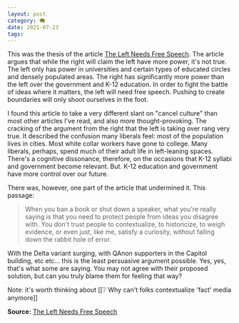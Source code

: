 ```yaml
---
layout: post
category: 🗨️
date: 2021-07-23
tags:
---
```


This was the thesis of the article [The Left Needs Free Speech](https://www.dissentmagazine.org/article/the-left-needs-free-speech). The article argues that while the right will claim the left have more power, it's not true. The left only has power in universities and certain types of educated circles and densely populated areas. The right has significantly more power than the left over the government and K-12 education. In order to fight the battle of ideas where it matters, the left will need free speech. Pushing to create boundaries will only shoot ourselves in the foot.

I found this article to take a very different slant on "cancel culture" than most other articles I've read, and also more thought-provoking. The cracking of the argument from the right that the left is taking over rang very true. It described the confusion many liberals feel: most of the population lives in cities. Most white collar workers have gone to college. Many liberals, perhaps, spend much of their adult life in left-leaning spaces. There's a cognitive dissonance, therefore, on the occasions that K-12 syllabi and government become relevant. But. K-12 education and government have more control over our future.

There was, however, one part of the article that undermined it. This passage:
> When you ban a book or shut down a speaker, what you're really saying is that you need to protect people from ideas you disagree with. You don't trust people to contextualize, to historicize, to weigh evidence, or even just, like me, satisfy a curiosity, without falling down the rabbit hole of error.

With the Delta variant surging, with QAnon supporters in the Capitol building, etc etc... this is the least persuasive argument possible. Yes, yes, that's what some are saying. You may not agree with their proposed solution, but can you truly blame them for feeling that way?

Note: it's worth thinking about [[❔ Why can't folks contextualize 'fact' media anymore]]

**Source:** [The Left Needs Free Speech](https://www.dissentmagazine.org/article/the-left-needs-free-speech)

